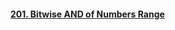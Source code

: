 #### [201. Bitwise AND of Numbers Range](https://leetcode.com/problems/bitwise-and-of-numbers-range)
